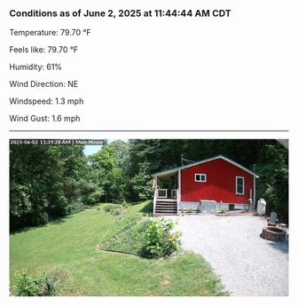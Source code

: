 ### Conditions as of June 2, 2025 at 11:44:44 AM CDT 

Temperature: 79.70 &deg;F

Feels like: 79.70 &deg;F

Humidity: 61%

Wind Direction: NE

Windspeed: 1.3 mph

Wind Gust: 1.6 mph

---

<img src="./images/latest.jpeg"/>

